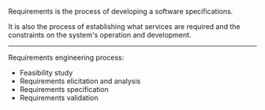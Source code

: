 Requirements is the process of developing a software specifications.

It is also the process of establishing what services are required and the constraints on the system's operation and development.

----

Requirements engineering process:
- Feasibility study
- Requirements elicitation and analysis
- Requirements specification
- Requirements validation

